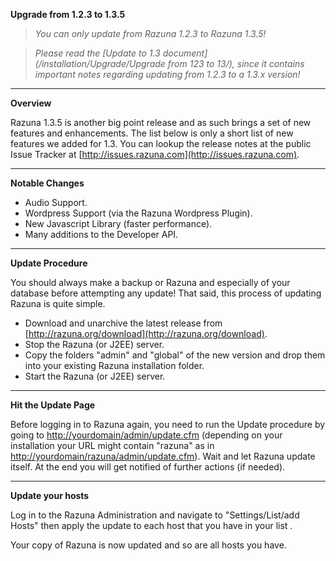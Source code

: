 **Upgrade from 1.2.3 to 1.3.5**

> *You can only update from Razuna 1.2.3 to Razuna 1.3.5!*

> *Please read the [Update to 1.3 document](/installation/Upgrade/Upgrade from 123 to 13/), since it contains important notes regarding updating from 1.2.3 to a 1.3.x version!*

___

**Overview**

Razuna 1.3.5 is another big point release and as such brings a set of new features and enhancements. The list below is only a short list of new features we added for 1.3. You can lookup the release notes at the public Issue Tracker at [http://issues.razuna.com](http://issues.razuna.com).

___

**Notable Changes**

 * Audio Support.
 * Wordpress Support (via the Razuna Wordpress Plugin).
 * New Javascript Library (faster performance).
 * Many additions to the Developer API.

___

**Update Procedure**

You should always make a backup or Razuna and especially of your database before attempting any update! That said, this process of updating Razuna is quite simple.

 * Download and unarchive the latest release from [http://razuna.org/download](http://razuna.org/download).
 * Stop the Razuna (or J2EE) server.
 * Copy the folders "admin" and "global" of the new version and drop them into your existing Razuna installation folder.
 * Start the Razuna (or J2EE) server.

___

**Hit the Update Page**

Before logging in to Razuna again, you need to run the Update procedure by going to [http://yourdomain/admin/update.cfm](http://yourdomain/admin/update.cfm) (depending on your installation your URL might contain "razuna" as in [http://yourdomain/razuna/admin/update.cfm](http://yourdomain/razuna/admin/update.cfm)). Wait and let Razuna update itself. At the end you will get notified of further actions (if needed).

___

**Update your hosts**

Log in to the Razuna Administration and navigate to "Settings/List/add Hosts" then apply the update to each host that you have in your list .

Your copy of Razuna is now updated and so are all hosts you have.

